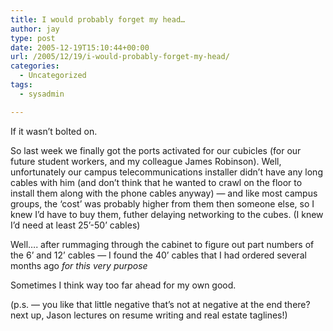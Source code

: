 ```yaml
---
title: I would probably forget my head…
author: jay
type: post
date: 2005-12-19T15:10:44+00:00
url: /2005/12/19/i-would-probably-forget-my-head/
categories:
  - Uncategorized
tags:
  - sysadmin

---
```

If it wasn’t bolted on.

So last week we finally got the ports activated for our cubicles (for our future student workers, and my colleague James Robinson). Well, unfortunately our campus telecommunications installer didn’t have any long cables with him (and don’t think that he wanted to crawl on the floor to install them along with the phone cables anyway) — and like most campus groups, the ‘cost’ was probably higher from them then someone else, so I knew I’d have to buy them, futher delaying networking to the cubes. (I knew I’d need at least 25’-50’ cables)

Well…. after rummaging through the cabinet to figure out part numbers of the 6’ and 12’ cables — I found the 40’ cables that I had ordered several months ago _for this very purpose_

Sometimes I think way too far ahead for my own good.

(p.s. — you like that little negative that’s not at negative at the end there? next up, Jason lectures on resume writing and real estate taglines!)